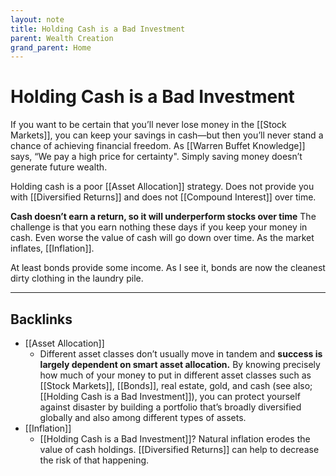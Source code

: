 ```yaml
---
layout: note
title: Holding Cash is a Bad Investment
parent: Wealth Creation
grand_parent: Home
---
```


# Holding Cash is a Bad Investment

If you want to be certain that you’ll never lose money in the [[Stock Markets]], you can keep your savings in cash—but then you’ll never stand a chance of achieving financial freedom. As [[Warren Buffet Knowledge]] says, “We pay a high price for certainty". Simply saving money doesn’t generate future wealth.

Holding cash is a poor [[Asset Allocation]] strategy. Does not provide you with [[Diversified Returns]] and does not [[Compound Interest]] over time.

**Cash doesn’t earn a return, so it will underperform stocks over time** The challenge is that you earn nothing these days if you keep your money in cash. Even worse the value of cash will go down over time. As the market inflates, [[Inflation]].

At least bonds provide some income. As I see it, bonds are now the cleanest dirty clothing in the laundry pile.

---
## Backlinks
* [[Asset Allocation]]
	* Different asset classes don’t usually move in tandem and **success is largely dependent on smart asset allocation.** By knowing precisely how much of your money to put in different asset classes such as [[Stock Markets]], [[Bonds]], real estate, gold, and cash (see also; [[Holding Cash is a Bad Investment]]), you can protect yourself against disaster by building a portfolio that’s broadly diversified globally and also among different types of assets.
* [[Inflation]]
	* [[Holding Cash is a Bad Investment]]? Natural inflation erodes the value of cash holdings. [[Diversified Returns]] can help to decrease the risk of that happening.

